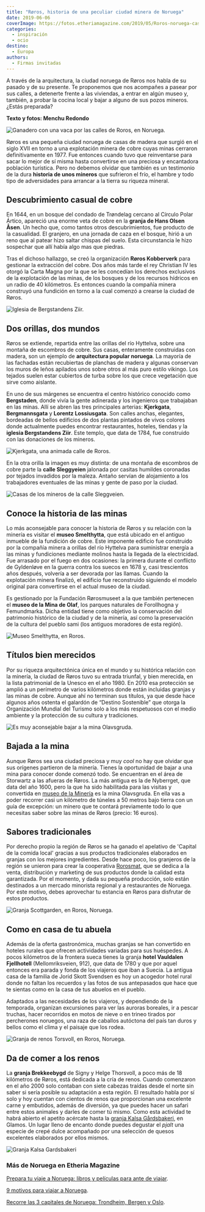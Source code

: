 ```yaml
---
title: "Røros, historia de una peculiar ciudad minera de Noruega"
date: 2019-06-06
coverImage: https://fotos.etheriamagazine.com/2019/05/Roros-noruega-casas-trabajadores-calle-sleggveien.jpg
categories: 
  - inspiración
  - ocio
destino: 
  - Europa
authors: 
  - Firmas invitadas
---
```


A través de la arquitectura, la ciudad noruega de Røros nos habla de su pasado y de su presente. Te proponemos que nos acompañes a pasear por sus calles, a detenerte frente a las viviendas, a entrar en algún museo y, también, a probar la cocina local y bajar a alguno de sus pozos mineros. ¿Estás preparada?

**Texto y fotos: Menchu Redondo** 

![Ganadero con una vaca por las calles de Roros, en Noruega.](https://fotos.etheriamagazine.com/2019/05/Roros-noruega.jpg "En Røros la vida transcurre tranquila.")

Røros es una pequeña ciudad noruega de casas de madera que surgió en el siglo XVII en 
torno a una explotación minera de cobre cuyas minas cerraron definitivamente en 1977. 
Fue entonces cuando tuvo que reinventarse para sacar lo mejor de sí misma hasta 
convertirse en una preciosa y encantadora población turística. Pero no debemos olvidar 
que también es un testimonio de la dura **historia de unos mineros** que sufrieron el 
frío, el hambre y todo tipo de adversidades para arrancar a la tierra su riqueza 
mineral. 

## Descubrimiento casual de cobre

En 1644, en un bosque del condado de Trøndelag cercano al Círculo Polar Ártico, apareció 
una enorme veta de cobre en la **granja de Hans Olsen Åsen**. Un hecho que, como tantos 
otros descubrimientos, fue producto de la casualidad. El granjero, en una jornada de 
caza en el bosque, hirió a un reno que al patear hizo saltar chispas del suelo. Esta 
circunstancia le hizo sospechar que allí había algo mas que piedras. 

Tras el dichoso hallazgo, se creó la organización **Røros Kobberverk** para gestionar la 
extracción del cobre. Dos años más tarde el rey Christian IV les otorgó la Carta Magna 
por la que se les concedían los derechos exclusivos de la explotación de las minas, de 
los bosques y de los recursos hídricos en un radio de 40 kilómetros. Es entonces cuando 
la compañía minera construyó una fundición en torno a la cual comenzó a crearse la 
ciudad de Røros. 

![Iglesia de Bergstandens Ziir.](https://fotos.etheriamagazine.com/2019/05/Roros-noruega-escombrera-minas-de-cobre-iglesia.jpg "Iglesia de Bergstandens Ziir.")

## Dos orillas, dos mundos

Røros se extiende, repartida entre las orillas del río Hyttelva, sobre una montaña de 
escombros de cobre. Sus casas, enteramente construidas con madera, son un ejemplo de 
**arquitectura popular noruega**. La mayoría de las fachadas están recubiertas de 
planchas de madera y algunas conservan los muros de leños apilados unos sobre otros al 
más puro estilo vikingo. Los tejados suelen estar cubiertos de turba sobre los que crece 
vegetación que sirve como aislante. 

En uno de sus márgenes se encuentra el centro histórico conocido como **Bergstaden**, 
donde vivía la gente adinerada y los ingenieros que trabajaban en las minas. Allí se 
abren las tres principales arterias: **Kjerkgata**, **Bergmannsgata** y **Lorentz 
Lossiusgata**. Son calles anchas, elegantes, bordeadas de bellos edificios de dos 
plantas pintados de vivos colores donde actualmente puedes encontrar restaurantes, 
hoteles, tiendas y la **iglesia Bergstandens Ziir**. Este templo, que data de 1784, fue 
construido con las donaciones de los mineros. 

![Kjerkgata, una animada calle de Roros.](https://fotos.etheriamagazine.com/2019/05/Roros-noruega-calle-kjerkgata.jpg "Calle Kjerkgata.")

En la otra orilla la imagen es muy distinta: de una montaña de escombros de cobre parte 
la **calle Sleggyeien** jalonada por casitas humildes coronadas por tejados invadidos 
por la maleza. Antaño servían de alojamiento a los trabajadores eventuales de las minas 
y gente de paso por la ciudad. 

![Casas de los mineros de la calle Sleggveien.](https://fotos.etheriamagazine.com/2019/05/Roros-noruega-casas-trabajadores-calle-sleggveien.jpg "Casas de los mineros de la calle Sleggveien.")

## Conoce la historia de las minas

Lo más aconsejable para conocer la historia de Røros y su relación con la minería es 
visitar el **museo Smelthytta**, que está ubicado en el antiguo inmueble de la fundición 
de cobre. Este imponente edificio fue construido por la compañía minera a orillas del 
río Hyttelva para suministrar energía a las minas y fundiciones mediante molinos hasta 
la llegada de la electricidad. Fue arrasado por el fuego en dos ocasiones: la primera 
durante el conflicto de Gyldenløve en la guerra contra los suecos en 1678 y, casi 
trescientos años después, volvería a ser devorada por las llamas. Cuando la explotación 
minera finalizó, el edificio fue reconstruido siguiendo el modelo original para 
convertirse en el actual museo de la ciudad. 

Es gestionado por la Fundación Rørosmuseet a la que también pertenecen el **museo de la 
Mina de Olaf**, los parques naturales de Forollhogna y Femundmarka. Dicha entidad tiene 
como objetivo la conservación del patrimonio histórico de la ciudad y de la minería, así 
como la preservación de la cultura del pueblo sami (los antiguos moradores de esta 
región). 

![Museo Smelthytta, en Roros.](https://fotos.etheriamagazine.com/2019/05/roros-noruega-museo-smelthytta.jpg "Museo Smelthytta.")

## Títulos bien merecidos

Por su riqueza arquitectónica única en el mundo y su histórica relación con la minería, 
la ciudad de Røros tuvo su entrada triunfal, y bien merecida, en la lista patrimonial de 
la Unesco en el año 1980. En 2010 esa protección se amplió a un perímetro de varios 
kilómetros donde están incluidas granjas y las minas de cobre. Aunque ahí no terminan 
sus títulos, ya que desde hace algunos años ostenta el galardón de “Destino Sostenible” 
que otorga la Organización Mundial del Turismo solo a los más respetuosos con el medio 
ambiente y la protección de su cultura y tradiciones. 

![Es muy aconsejable bajar a la mina Olavsgruda.](https://fotos.etheriamagazine.com/2019/05/roros-noruega-minas-de-olav.jpg "Es muy aconsejable bajar a la mina Olavsgruda.")

## Bajada a la mina

Aunque Røros sea una ciudad preciosa y muy _cool_ no hay que olvidar que sus orígenes 
partieron de la minería. Tienes la oportunidad de bajar a una mina para conocer donde 
comenzó todo. Se encuentran en el área de Storwartz a las afueras de Røros. La más 
antigua es la de Nyberrget, que data del año 1600, pero la que ha sido habilitada para 
las visitas y convertida en [museo de la Minería](http://www.rorosmuseet.no) es la mina 
Olavsgruda. En ella vas a poder recorrer casi un kilómetro de túneles a 50 metros bajo 
tierra con un guía de excepción: un minero que te contará previamente todo lo que 
necesitas saber sobre las minas de Røros (precio: 16 euros). 

## Sabores tradicionales

Por derecho propio la región de Røros se ha ganado el apelativo de 'Capital de la comida 
local' gracias a sus productos tradicionales elaborados en granjas con los mejores 
ingredientes. Desde hace poco, los granjeros de la región se unieron para crear la 
cooperativa [Rorosmat](http://www.rorosmat.no), que se dedica a la venta, distribución y 
marketing de sus productos donde la calidad esta garantizada. Por el momento, y dada su 
pequeña producción, solo están destinados a un mercado minorista regional y a 
restaurantes de Noruega. Por este motivo, debes aprovechar tu estancia en Røros para 
disfrutar de estos productos. 

![Granja Scottgarden, en Roros, Noruega.](https://fotos.etheriamagazine.com/2019/05/roros-granja-scottgarden-vauldalen-fjellhotell-jorid-skott-svendsen.jpg "Granja Scottgarden.")

## Como en casa de tu abuela

Además de la oferta gastronómica, muchas granjas se han convertido en hoteles rurales 
que ofrecen actividades variadas para sus huéspedes. A pocos kilómetros de la frontera 
sueca tienes la granja **hotel Vauldalen Fjellhotell** (Mellomriksveien, 912), que data 
de 1780 y que por aquel entonces era parada y fonda de los viajeros que iban a Suecia. 
La antigua casa de la familia de Jorid Skott Svendsen es hoy un acogedor hotel rural 
donde no faltan los recuerdos y las fotos de sus antepasados que hace que te sientas 
como en la casa de tus abuelos en el pueblo. 

Adaptados a las necesidades de los viajeros, y dependiendo de la temporada, organizan 
excursiones para ver las auroras boreales, ir a pescar truchas, hacer recorridos en 
motos de nieve o en trineo tirados por percherones noruegos, una raza de caballos 
autóctona del país tan duros y bellos como el clima y el paisaje que los rodea. 

![Granja de renos Torsvoll, en Roros, Noruega.](https://fotos.etheriamagazine.com/2019/05/Roros-noruega-granja-renos-torsvoll.jpg "Granja de renos Torsvoll.")

## Da de comer a los renos

La **granja Brekkeebygd** de Signy y Helge Thorsvoll, a poco más de 18 kilómetros de 
Røros, está dedicada a la cría de renos. Cuando comenzaron en el año 2000 solo contaban 
con siete cabezas traídas desde el norte sin saber si sería posible su adaptación a esta 
región. El resultado habla por sí solo y hoy cuentan con cientos de renos que 
proporcionan una excelente carne y embutidos, además de diversión, ya que puedes hacer 
un safari entre estos animales y darles de comer tú mismo. Como esta actividad te habrá 
abierto el apetito acércate hasta la [granja Kalsa Gårdsbakeri](http://www.kalsa.no), en 
Glamos. Un lugar lleno de encanto donde puedes degustar el _pjalt_ una especie de crepé 
dulce acompañado por una selección de quesos excelentes elaborados por ellos mismos. 

![Granja Kalsa Gardsbakeri](https://fotos.etheriamagazine.com/2019/05/roros-noruega-granja-kalsa-gardsbakeri.jpg "Granja Kalsa Gardsbakeri.")

### Más de Noruega en Etheria Magazine

[Prepara tu viaje a Noruega: libros y películas para ante de 
viajar](https://etheriamagazine.com/2020/08/18/prepara-tu-viaje-libros-series-de-noruega/). 

[9 motivos para viajar a 
Noruega](https://etheriamagazine.com/2020/07/15/9-motivos-para-viajar-a-noruega/). 

[Recorre las 3 capitales de Noruega: Trondheim, Bergen y 
Oslo](https://etheriamagazine.com/2020/01/24/que-ver-en-noruega-trondheim-bergen-y-oslo/).
